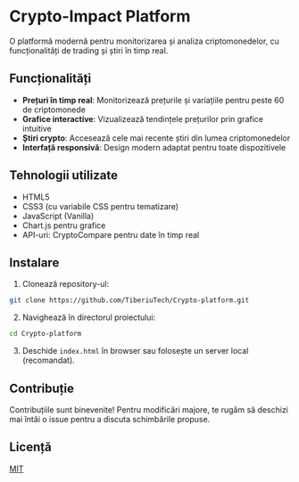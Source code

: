 # Crypto-Impact Platform

O platformă modernă pentru monitorizarea și analiza criptomonedelor, cu funcționalități de trading și știri în timp real.

## Funcționalități

- **Prețuri în timp real**: Monitorizează prețurile și variațiile pentru peste 60 de criptomonede
- **Grafice interactive**: Vizualizează tendințele prețurilor prin grafice intuitive
- **Știri crypto**: Accesează cele mai recente știri din lumea criptomonedelor
- **Interfață responsivă**: Design modern adaptat pentru toate dispozitivele

## Tehnologii utilizate

- HTML5
- CSS3 (cu variabile CSS pentru tematizare)
- JavaScript (Vanilla)
- Chart.js pentru grafice
- API-uri: CryptoCompare pentru date în timp real

## Instalare

1. Clonează repository-ul:
```bash
git clone https://github.com/TiberiuTech/Crypto-platform.git
```

2. Navighează în directorul proiectului:
```bash
cd Crypto-platform
```

3. Deschide `index.html` în browser sau folosește un server local (recomandat).

## Contribuție

Contribuțiile sunt binevenite! Pentru modificări majore, te rugăm să deschizi mai întâi o issue pentru a discuta schimbările propuse.

## Licență

[MIT](https://choosealicense.com/licenses/mit/) 